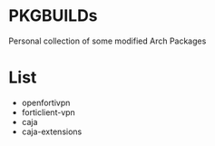 # PKGBUILDs

Personal collection of some modified Arch Packages

# List

- openfortivpn
- forticlient-vpn
- caja
- caja-extensions
